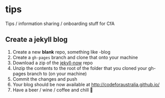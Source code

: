 # tips
Tips / information sharing / onboarding stuff for CfA

## Create a jekyll blog
1. Create a new **blank** repo, something like <name-of-your-organisation>-blog
2. Create a `gh-pages` branch and clone that onto your machine
3. Download a zip of the [jekyll-now](https://github.com/barryclark/jekyll-now) repo
4. Unzip the contents to the root of the folder that you cloned your gh-pages branch to (on your machine)
5. Commit the changes and push
6. Your blog should be now available at http://codeforaustralia.github.io/<name-of-your-repo>
7. Have a beer / wine / coffee and chill 🍻

